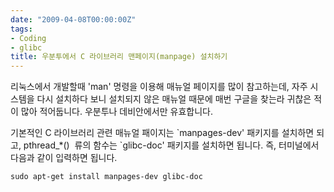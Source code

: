 ```yaml
---
date: "2009-04-08T00:00:00Z"
tags:
- Coding
- glibc
title: 우분투에서 C 라이브러리 맨페이지(manpage) 설치하기
---
```


리눅스에서 개발할때 'man' 명령을 이용해 매뉴얼 페이지를 많이 참고하는데, 자주 시스템을 다시 설치하다 보니 설치되지 않은 매뉴얼 때문에 매번 구글을 찾는라 귀찮은 적이 많아 적어둡니다. 우분투나 데비안에서만 유효합니다.

기본적인 C 라이브러리 관련 매뉴얼 패이지는 \`manpages-dev' 패키지를 설치하면 되고, pthread\_\*()  류의 함수는 \`glibc-doc' 패키지를 설치하면 됩니다. 즉, 터미널에서 다음과 같이 입력하면 됩니다.

    sudo apt-get install manpages-dev glibc-doc
